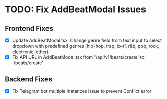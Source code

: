 # TODO: Fix AddBeatModal Issues

## Frontend Fixes
- [x] Update AddBeatModal.tsx: Change genre field from text input to select dropdown with predefined genres (hip-hop, trap, lo-fi, r&b, pop, rock, electronic, other)
- [x] Fix API URL in AddBeatModal.tsx from '/api/v1/beats/create' to '/beats/create'

## Backend Fixes
- [x] Fix Telegram bot multiple instances issue to prevent Conflict error
